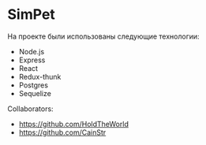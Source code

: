 # SimPet

На проекте были использованы следующие технологии:
- Node.js
- Express
- React
- Redux-thunk
- Postgres
- Sequelize

Collaborators: 
- https://github.com/HoldTheWorld 
- https://github.com/CainStr
